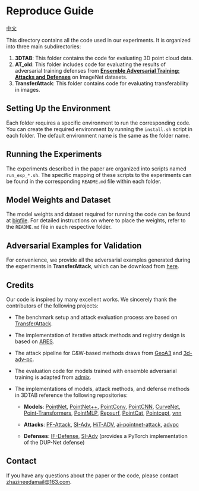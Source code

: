 # Reproduce Guide

[中文](https://github.com/the-full/OPS/blob/main/README_zh.md)

This directory contains all the code used in our experiments. It is organized into three main subdirectories:

1. **3DTAB**: This folder contains the code for evaluating 3D point cloud data.
2. **AT_old**: This folder includes code for evaluating the results of adversarial training defenses from [**Ensemble Adversarial Training: Attacks and Defenses**](https://arxiv.org/abs/1705.07204) on ImageNet datasets.
3. **TransferAttack**: This folder contains code for evaluating transferability in images.

## Setting Up the Environment

Each folder requires a specific environment to run the corresponding code. You can create the required environment by running the `install.sh` script in each folder. The default environment name is the same as the folder name.

## Running the Experiments

The experiments described in the paper are organized into scripts named `run_exp_*.sh`. The specific mapping of these scripts to the experiments can be found in the corresponding `README.md` file within each folder.

## Model Weights and Dataset

The model weights and dataset required for running the code can be found at [bigfile](https://drive.google.com/file/d/1-npsCNCYf3j_URhTqQSnnWMjMRirkg8U/view?usp=drive_link). For detailed instructions on where to place the weights, refer to the `README.md` file in each respective folder.

## Adversarial Examples for Validation

For convenience, we provide all the adversarial examples generated during the experiments in **TransferAttack**, which can be download from [here](https://drive.google.com/file/d/1lImziwWRpRF5IU5dFNV3fh2ZSKmz7m38/view?usp=drive_link).


## Credits

Our code is inspired by many excellent works. We sincerely thank the contributors of the following projects:

* The benchmark setup and attack evaluation process are based on [TransferAttack](https://github.com/Trustworthy-AI-Group/TransferAttack).
* The implementation of iterative attack methods and registry design is based on [ARES](https://github.com/thu-ml/ares).
* The attack pipeline for C\&W-based methods draws from [GeoA3](https://github.com/Gorilla-Lab-SCUT/GeoA3) and [3d-adv-pc](https://github.com/xiangchong1/3d-adv-pc).
* The evaluation code for models trained with ensemble adversarial training is adapted from [admix](https://github.com/JHL-HUST/Admix).
* The implementations of models, attack methods, and defense methods in 3DTAB reference the following repositories:

  * **Models**:
    [PointNet](https://github.com/fxia22/pointnet.pytorch),
    [PointNet++](https://github.com/yanx27/Pointnet_Pointnet2_pytorch),
    [PointConv](https://github.com/DylanWusee/pointconv_pytorch.git),
    [PointCNN](https://github.com/hxdengBerkeley/PointCNN.Pytorch),
    [CurveNet](https://github.com/tiangexiang/CurveNet.git),
    [Point-Transformers](https://github.com/qq456cvb/Point-Transformers.git),
    [PointMLP](https://github.com/ma-xu/pointMLP-pytorch.git),
    [Repsurf](https://github.com/hancyran/RepSurf.git),
    [PointCat](https://github.com/shikiw/PointCAT),
    [Pointcept](https://github.com/Pointcept/Pointcept),
    [vnn](https://github.com/FlyingGiraffe/vnn)

  * **Attacks**:
    [PF-Attack](https://github.com/HeBangYan/PF-Attack),
    [SI-Adv](https://github.com/shikiw/SI-Adv.git),
    [HiT-ADV](https://github.com/TRLou/HiT-ADV.git),
    [ai-pointnet-attack](https://github.com/jinyier/ai_pointnet_attack.git),
    [advpc](https://github.com/ajhamdi/AdvPC.git)

  * **Defenses**:
    [IF-Defense](https://github.com/Wuziyi616/IF-Defense.git),
    [SI-Adv](https://github.com/shikiw/SI-Adv.git) (provides a PyTorch implementation of the DUP-Net defense)

## Contact

If you have any questions about the paper or the code, please contact [zhazineedamail@163.com](mailto:zhazineedamail@163.com).

